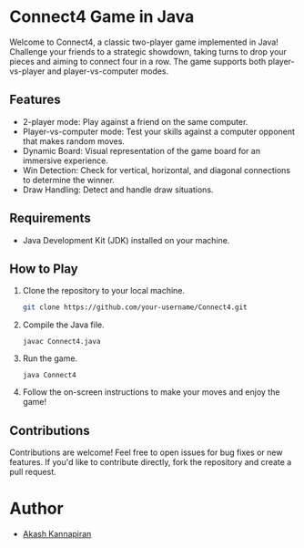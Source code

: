 # Connect4 Game in Java

Welcome to Connect4, a classic two-player game implemented in Java! Challenge your friends to a strategic showdown, taking turns to drop your pieces and aiming to connect four in a row. The game supports both player-vs-player and player-vs-computer modes.

## Features
- 2-player mode: Play against a friend on the same computer.
- Player-vs-computer mode: Test your skills against a computer opponent that makes random moves.
- Dynamic Board: Visual representation of the game board for an immersive experience.
- Win Detection: Check for vertical, horizontal, and diagonal connections to determine the winner.
- Draw Handling: Detect and handle draw situations.

## Requirements
- Java Development Kit (JDK) installed on your machine.

## How to Play
1. Clone the repository to your local machine.
   ```bash
   git clone https://github.com/your-username/Connect4.git
2. Compile the Java file.
    ```
    javac Connect4.java
    ``` 
3. Run the game.
    ```
    java Connect4
    ```
4. Follow the on-screen instructions to make your moves and enjoy the game!

## Contributions
Contributions are welcome! Feel free to open issues for bug fixes or new features. If you'd like to contribute directly, fork the repository and create a pull request.

# Author

- [Akash Kannapiran](https://www.linkedin.com/in/akashkannapiran/)
